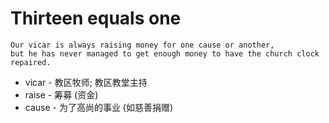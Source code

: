 # Thirteen equals one

```
Our vicar is always raising money for one cause or another, 
but he has never managed to get enough money to have the church clock repaired.
```
* vicar - 教区牧师; 教区教堂主持
* raise - 筹募 (资金)
* cause - 为了高尚的事业 (如慈善捐赠)

